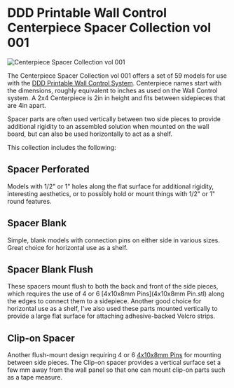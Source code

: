 # DDD Printable Wall Control Centerpiece Spacer Collection vol 001

![Centerpiece Spacer Collection vol 001](https://github.com/aderusha/DDD-Printable-Wall-Control-System/blob/main/DDD%20Printable%20Wall%20Control%20Centerpiece%20Spacer%20Collection%20001/DDD%20Printable%20Wall%20Control%20Centerpiece%20Spacer%20Collection%20001.png?raw=true)

The Centerpiece Spacer Collection vol 001 offers a set of 59 models for use with the [DDD Printable Wall Control System](../).  Centerpiece names start with the dimensions, roughly equivalent to inches as used on the Wall Control system.  A 2x4 Centerpiece is 2in in height and fits between sidepieces that are 4in apart.

Spacer parts are often used vertically between two side pieces to provide additional rigidity to an assembled solution when mounted on the wall board, but can also be used horizontally to act as a shelf.

This collection includes the following:

## Spacer Perforated

Models with 1/2" or 1" holes along the flat surface for additional rigidity, interesting aesthetics, or to possibly hold or mount things with 1/2" or 1" round features.

## Spacer Blank

Simple, blank models with connection pins on either side in various sizes.  Great choice for horizontal use as a shelf.

## Spacer Blank Flush

These spacers mount flush to both the back and front of the side pieces, which requires the use of 4 or 6 [4x10x8mm Pins](4x10x8mm Pin.stl) along the edges to connect them to a sidepiece. Another good choice for horizontal use as a shelf, I've also used these parts mounted vertically to provide a large flat surface for attaching adhesive-backed Velcro strips.

## Clip-on Spacer

Another flush-mount design requiring 4 or 6 [4x10x8mm Pins](4x10x8mm%20Pin.stl) for mounting between side pieces.  The Clip-on spacer provides a vertical surface set a few mm away from the wall panel  so that one can mount clip-on parts such as a tape measure.
